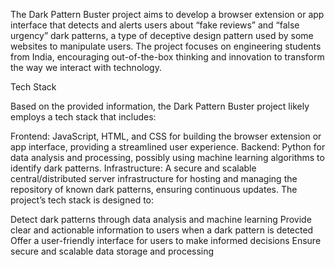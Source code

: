 The Dark Pattern Buster project aims to develop a browser extension or app interface that detects and alerts users about “fake reviews” and “false urgency” dark patterns, a type of deceptive design pattern used by some websites to manipulate users. The project focuses on engineering students from India, encouraging out-of-the-box thinking and innovation to transform the way we interact with technology.

Tech Stack

Based on the provided information, the Dark Pattern Buster project likely employs a tech stack that includes:

Frontend: JavaScript, HTML, and CSS for building the browser extension or app interface, providing a streamlined user experience.
Backend: Python for data analysis and processing, possibly using machine learning algorithms to identify dark patterns.
Infrastructure: A secure and scalable central/distributed server infrastructure for hosting and managing the repository of known dark patterns, ensuring continuous updates.
The project’s tech stack is designed to:

Detect dark patterns through data analysis and machine learning
Provide clear and actionable information to users when a dark pattern is detected
Offer a user-friendly interface for users to make informed decisions
Ensure secure and scalable data storage and processing
